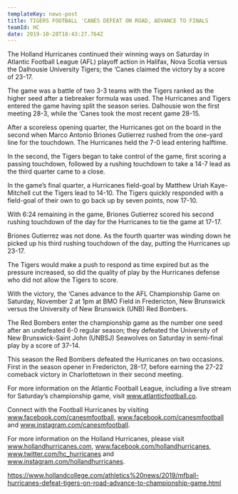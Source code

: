```yaml
---
templateKey: news-post
title: TIGERS FOOTBALL 'CANES DEFEAT ON ROAD, ADVANCE TO FINALS
teamId: HC
date: 2019-10-28T18:43:27.764Z
---
```

The Holland Hurricanes continued their winning ways on Saturday in Atlantic Football League (AFL) playoff action in Halifax, Nova Scotia versus the Dalhousie University Tigers; the ‘Canes claimed the victory by a score of 23-17.



The game was a battle of two 3-3 teams with the Tigers ranked as the higher seed after a tiebreaker formula was used.  The Hurricanes and Tigers entered the game having split the season series.  Dalhousie won the first meeting 28-3, while the ‘Canes took the most recent game 28-15.



After a scoreless opening quarter, the Hurricanes got on the board in the second when Marco Antonio Briones Gutierrez rushed from the one-yard line for the touchdown.  The Hurricanes held the 7-0 lead entering halftime.



In the second, the Tigers began to take control of the game, first scoring a passing touchdown, followed by a rushing touchdown to take a 14-7 lead as the third quarter came to a close.



In the game’s final quarter, a Hurricanes field-goal by Matthew Uriah Kaye-Mitchell cut the Tigers lead to 14-10.  The Tigers quickly responded with a field-goal of their own to go back up by seven points, now 17-10.



With 6:24 remaining in the game, Briones Gutierrez scored his second rushing touchdown of the day for the Hurricanes to tie the game at 17-17.



Briones Gutierrez was not done.  As the fourth quarter was winding down he picked up his third rushing touchdown of the day, putting the Hurricanes up 23-17.



The Tigers would make a push to respond as time expired but as the pressure increased, so did the quality of play by the Hurricanes defense who did not allow the Tigers to score.



With the victory, the ‘Canes advance to the AFL Championship Game on Saturday, November 2 at 1pm at BMO Field in Fredericton, New Brunswick versus the University of New Brunswick (UNB) Red Bombers.



The Red Bombers enter the championship game as the number one seed after an undefeated 6-0 regular season; they defeated the University of New Brunswick-Saint John (UNBSJ) Seawolves on Saturday in semi-final play by a score of 37-14.



This season the Red Bombers defeated the Hurricanes on two occasions.  First in the season opener in Fredericton, 28-17, before earning the 27-22 comeback victory in Charlottetown in their second meeting.



For more information on the Atlantic Football League, including a live stream for Saturday’s championship game, visit www.atlanticfootball.co.



Connect with the Football Hurricanes by visiting www.facebook.com/canesmfootball, www.facebook.com/canesmfootball and www.instagram.com/canesmfootball.



For more information on the Holland Hurricanes, please visit www.hollandhurricanes.com, www.facebook.com/hollandhurricanes, www.twitter.com/hc_hurricanes and www.instagram.com/hollandhurricanes.



https://www.hollandcollege.com/athletics%20news/2019/mfball-hurricanes-defeat-tigers-on-road-advance-to-championship-game.html
